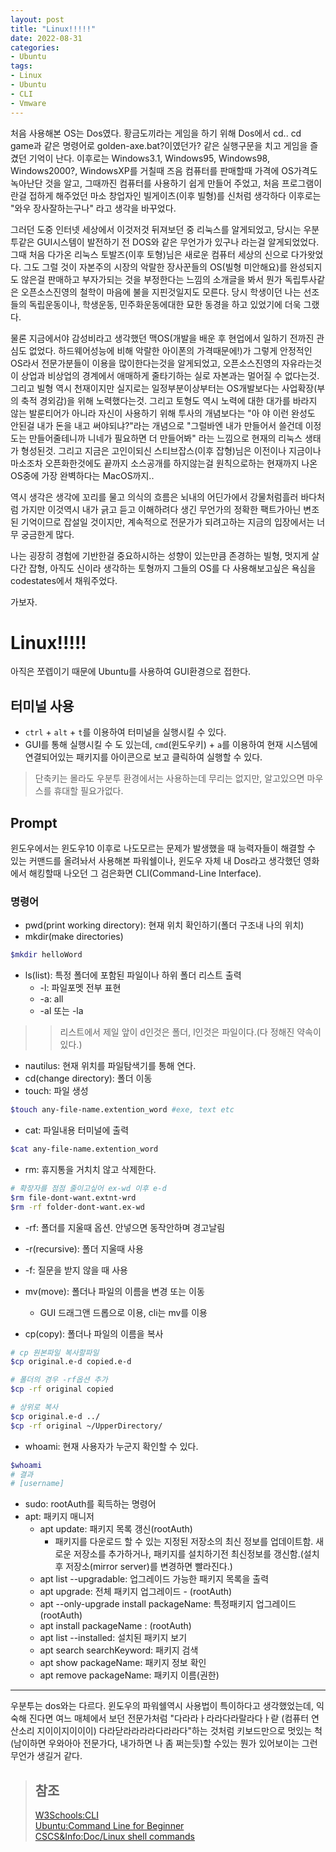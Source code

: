 ```yaml
---
layout: post
title: "Linux!!!!!"
date: 2022-08-31
categories:
- Ubuntu
tags:
- Linux
- Ubuntu
- CLI
- Vmware
---
```


처음 사용해본 OS는 Dos였다. 황금도끼라는 게임을 하기 위해 Dos에서 cd.. cd game과 같은 명령어로 golden-axe.bat?이였던가? 같은 실행구문을 치고 게임을 즐겼던 기억이 난다. 이후로는 Windows3.1, Windows95, Windows98, Windows2000?, WindowsXP를 거칠때 즈음 컴퓨터를 판매할때 가격에 OS가격도 녹아난단 것을 알고, 그때까진 컴퓨터를 사용하기 쉽게 만들어 주었고, 처음 프로그램이란걸 접하게 해주었던 마소 창업자인 빌게이츠(이후 빌형)를 신처럼 생각하다 이후로는 "와우 장사잘하는구나" 라고 생각을 바꾸었다. 

그러던 도중 인터넷 세상에서 이것저것 뒤져보던 중 리눅스를 알게되었고, 당시는 우분투같은 GUI시스템이 발전하기 전 DOS와 같은 무언가가 있구나 라는걸 알게되었었다. 그때 처음 다가온 리눅스 토발즈(이후 토형)님은 새로운 컴퓨터 세상의 신으로 다가왓었다. 그도 그럴 것이 자본주의 시장의 악랄한 장사꾼들의 OS(빌형 미안해요)를 완성되지도 않은걸 판매하고 부자가되는 것을 부정한다는 느낌의 소개글을 봐서 뭔가 독립투사같은 오픈소스진영의 철학이 마음에 불을 지핀것일지도 모른다. 당시 학생이던 나는 선조들의 독립운동이나, 학생운동, 민주화운동에대한 묘한 동경을 하고 있었기에 더욱 그랬다.

물론 지금에서야 감성비라고 생각했던 맥OS(개발을 배운 후 현업에서 일하기 전까진 관심도 없었다. 하드웨어성능에 비해 악랄한 아이폰의 가격때문에!)가 그렇게 안정적인 OS라서 전문가분들이 이용을 많이한다는것을 알게되었고, 오픈소스진영의 자유라는것이 상업과 비상업의 경계에서 애매하게 줄타기하는 실로 자본과는 멀어질 수 없다는것. 그리고 빌형 역시 천재이지만 실지로는 일정부분이상부터는 OS개발보다는 사업확장(부의 축적 경외감)을 위해 노력했다는것. 그리고 토형도 역시 노력에 대한 대가를 바라지 않는 발룬티어가 아니라 자신이 사용하기 위해 투사의 개념보다는 "아 야 이런 완성도 안된걸 내가 돈을 내고 써야되냐?"라는 개념으로 "그럴바엔 내가 만들어서 쓸건데 이정도는 만들어줄테니까 니네가 필요하면 더 만들어봐" 라는 느낌으로 현재의 리눅스 생태가 형성된것. 그리고 지금은 고인이되신 스티브잡스(이후 잡형)님은 이전이나 지금이나 마소조차 오픈화한것에도 끝까지 소스공개를 하지않는걸 원칙으로하는 현재까지 나온 OS중에 가장 완벽하다는 MacOS까지..

역시 생각은 생각에 꼬리를 물고 의식의 흐름은 뇌내의 어딘가에서 강물처럼흘러 바다처럼 가지만 이것역시 내가 긁고 듣고 이해하려다 생긴 무언가의 정확한 팩트가아닌 변조된 기억이므로 잡설일 것이지만, 계속적으로 전문가가 되려고하는 지금의 입장에서는 너무 궁금한게 많다.

나는 굉장히 경험에 기반한걸 중요하시하는 성향이 있는만큼 존경하는 빌형, 멋지게 살다간 잡형, 아직도 신이라 생각하는 토형까지 그들의 OS를 다 사용해보고싶은 욕심을 codestates에서 채워주었다.

가보자.

# Linux!!!!!
아직은 쪼렙이기 때문에 Ubuntu를 사용하여 GUI환경으로 접한다.

## 터미널 사용
- `ctrl` + `alt` + `t`를 이용하여 터미널을 실행시킬 수 있다. 
- GUI를 통해 실행시킬 수 도 있는데, `cmd`(윈도우키) + `a`를 이용하여 현재 시스템에 연결되어있는 패키지를 아이콘으로 보고 클릭하여 실행할 수 있다.
> 단축키는 몰라도 우분투 환경에서는 사용하는데 무리는 없지만, 알고있으면 마우스를 휴대할 필요가없다.

## Prompt
윈도우에서는 윈도우10 이후로 나도모르는 문제가 발생했을 때 능력자들이 해결할 수 있는 커맨드를 올려놔서 사용해본 파워쉘이나, 윈도우 자체 내 Dos라고 생각했던 영화에서 해킹할때 나오던 그 검은화면 CLI(Command-Line Interface).

### 명령어
- pwd(print working directory): 현재 위치 확인하기(폴더 구조내 나의 위치)
- mkdir(make directories)

```bash
$mkdir helloWord
```
- ls(list): 특정 폴더에 포함된 파일이나 하위 폴더 리스트 출력
  - -l: 파일포멧 전부 표현
  - -a: all
  - -al 또는 -la

> > 리스트에서 제일 앞이 d인것은 폴더, l인것은 파일이다.(다 정해진 약속이 있다.)

- nautilus: 현재 위치를 파일탐색기를 통해 연다.
- cd(change directory): 폴더 이동
- touch: 파일 생성

```bash
$touch any-file-name.extention_word #exe, text etc
```

- cat: 파일내용 터미널에 출력

```bash
$cat any-file-name.extention_word
```

- rm: 휴지통을 거치치 않고 삭제한다.

```bash
# 확장자를 점점 줄이고싶어 ex-wd 이후 e-d
$rm file-dont-want.extnt-wrd
$rm -rf folder-dont-want.ex-wd
```
  - -rf: 폴더를 지울때 옵션. 안넣으면 동작안하며 경고날림
  - -r(recursive): 폴더 지울때 사용
  - -f: 질문을 받지 않을 때 사용

- mv(move): 폴더나 파일의 이름을 변경 또는 이동
  - GUI 드래그앤 드롭으로 이용, cli는 mv를 이용
- cp(copy): 폴더나 파일의 이름을 복사

```bash
# cp 원본파일 복사할파일
$cp original.e-d copied.e-d

# 폴더의 경우 -rf옵션 추가
$cp -rf original copied

# 상위로 복사
$cp original.e-d ../
$cp -rf original ~/UpperDirectory/
```

- whoami: 현재 사용자가 누군지 확인할 수 있다.
```bash
$whoami
# 결과
# [username]
```

- sudo: rootAuth를 획득하는 명령어
- apt: 패키지 매니저
  - apt update: 패키지 목록 갱신(rootAuth)
    - 패키지를 다운로드 할 수 있는 지정된 저장소의 최신 정보를 업데이트함. 새로운 저장소를 추가하거나, 패키지를 설치하기전 최신정보를 갱신함.(설치 후 저장소(mirror server)를 변경하면 빨라진다.)
  - apt list --upgradable: 업그레이드 가능한 패키지 목록을 출력
  - apt upgrade: 전체 패키지 업그레이드 - (rootAuth)
  - apt --only-upgrade install packageName: 특정패키지 업그레이드(rootAuth)
  - apt install packageName : (rootAuth)
  - apt list --installed: 설치된 패키지 보기
  - apt search searchKeyword: 패키지 검색
  - apt show packageName: 패키지 정보 확인
  - apt remove packageName: 패키지 이름(권한)

---

우분투는 dos와는 다르다. 윈도우의 파워쉘역시 사용법이 특이하다고 생각했었는데, 익숙해 진다면 여느 매체에서 보던 전문가처럼 "다라라ㅏ라라다라랄라다ㅏ랃 (컴퓨터 연산소리 지이이지이이이) 다라닫라라라라다라라다"하는 것처럼 키보드만으로 멋있는 척(남이하면 우와아아 전문가다, 내가하면 나 좀 쩌는듯)할 수있는 뭔가 있어보이는 그런 무언가 생길거 같다.

> ## 참조
> [W3Schools:CLI](https://www.w3schools.com/whatis/whatis_cli.asp)   
> [Ubuntu:Command Line for Beginner](https://ubuntu.com/tutorials/command-line-for-beginners#1-overview)   
> [CSCS&Info:Doc/Linux shell commands](https://docs.cs.cf.ac.uk/notes/linux-shell-commands/)
